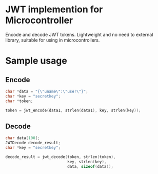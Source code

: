 # JWT implemention for Microcontroller
Encode and decode JWT tokens. Lightweight and no need to external library, suitable for using in microcontrollers.

# Sample usage

## Encode
```c
char *data = "{\"uname\":\"user\"}";
char *key = "secretkey";
char *token;

token = jwt_encode(data1, strlen(data1), key, strlen(key));
```

## Decode
```c
char data[100];
JWTDecode decode_result;
char *key = "secretkey";

decode_result = jwt_decode(token, strlen(token),
                           key, strlen(key),
                           data, sizeof(data));
```
